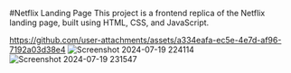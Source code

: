 #Netflix Landing Page
This project is a frontend replica of the Netflix landing page, built using HTML, CSS, and JavaScript. 

https://github.com/user-attachments/assets/a334eafa-ec5e-4e7d-af96-7192a03d38e4
 ![Screenshot 2024-07-19 224114](https://github.com/user-attachments/assets/926dfc91-fddd-4b6b-9bc8-0ffa2622ab26)
![Screenshot 2024-07-19 231547](https://github.com/user-attachments/assets/6b96a30f-7b1c-4c5a-9088-dac3561033d0)

